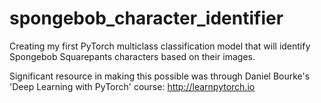 # spongebob_character_identifier
Creating my first PyTorch multiclass classification model that will identify Spongebob Squarepants characters based on their images.

Significant resource in making this possible was through Daniel Bourke's 'Deep Learning with PyTorch' course: http://learnpytorch.io
